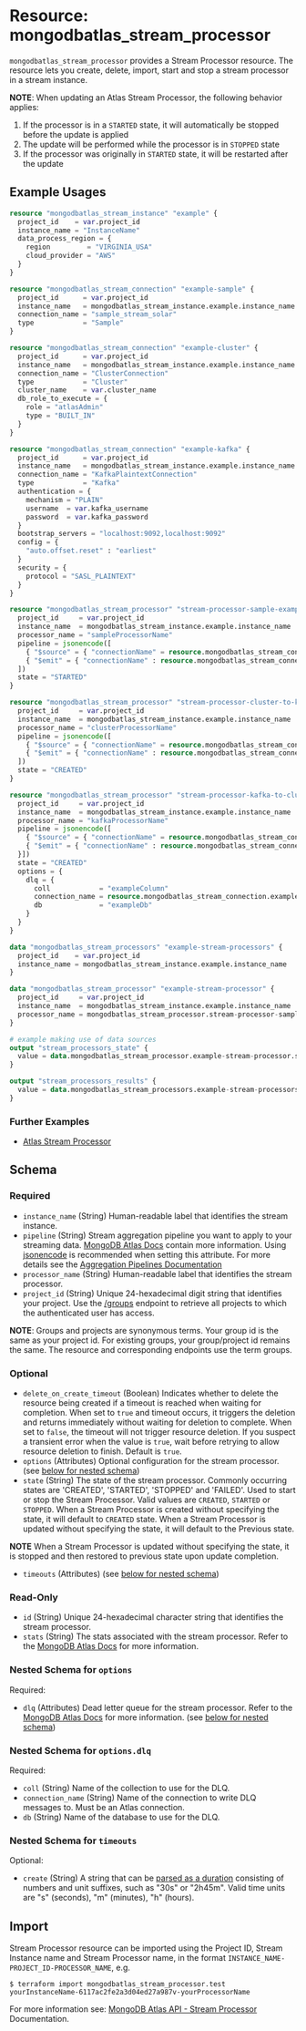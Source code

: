 # Resource: mongodbatlas_stream_processor

`mongodbatlas_stream_processor` provides a Stream Processor resource. The resource lets you create, delete, import, start and stop a stream processor in a stream instance.

**NOTE**: When updating an Atlas Stream Processor, the following behavior applies:
1. If the processor is in a `STARTED` state, it will automatically be stopped before the update is applied
2. The update will be performed while the processor is in `STOPPED` state
3. If the processor was originally in `STARTED` state, it will be restarted after the update

## Example Usages

```terraform
resource "mongodbatlas_stream_instance" "example" {
  project_id    = var.project_id
  instance_name = "InstanceName"
  data_process_region = {
    region         = "VIRGINIA_USA"
    cloud_provider = "AWS"
  }
}

resource "mongodbatlas_stream_connection" "example-sample" {
  project_id      = var.project_id
  instance_name   = mongodbatlas_stream_instance.example.instance_name
  connection_name = "sample_stream_solar"
  type            = "Sample"
}

resource "mongodbatlas_stream_connection" "example-cluster" {
  project_id      = var.project_id
  instance_name   = mongodbatlas_stream_instance.example.instance_name
  connection_name = "ClusterConnection"
  type            = "Cluster"
  cluster_name    = var.cluster_name
  db_role_to_execute = {
    role = "atlasAdmin"
    type = "BUILT_IN"
  }
}

resource "mongodbatlas_stream_connection" "example-kafka" {
  project_id      = var.project_id
  instance_name   = mongodbatlas_stream_instance.example.instance_name
  connection_name = "KafkaPlaintextConnection"
  type            = "Kafka"
  authentication = {
    mechanism = "PLAIN"
    username  = var.kafka_username
    password  = var.kafka_password
  }
  bootstrap_servers = "localhost:9092,localhost:9092"
  config = {
    "auto.offset.reset" : "earliest"
  }
  security = {
    protocol = "SASL_PLAINTEXT"
  }
}

resource "mongodbatlas_stream_processor" "stream-processor-sample-example" {
  project_id     = var.project_id
  instance_name  = mongodbatlas_stream_instance.example.instance_name
  processor_name = "sampleProcessorName"
  pipeline = jsonencode([
    { "$source" = { "connectionName" = resource.mongodbatlas_stream_connection.example-sample.connection_name } },
    { "$emit" = { "connectionName" : resource.mongodbatlas_stream_connection.example-cluster.connection_name, "db" : "sample", "coll" : "solar", "timeseries" : { "timeField" : "_ts" } } }
  ])
  state = "STARTED"
}

resource "mongodbatlas_stream_processor" "stream-processor-cluster-to-kafka-example" {
  project_id     = var.project_id
  instance_name  = mongodbatlas_stream_instance.example.instance_name
  processor_name = "clusterProcessorName"
  pipeline = jsonencode([
    { "$source" = { "connectionName" = resource.mongodbatlas_stream_connection.example-cluster.connection_name } },
    { "$emit" = { "connectionName" : resource.mongodbatlas_stream_connection.example-kafka.connection_name, "topic" : "topic_from_cluster" } }
  ])
  state = "CREATED"
}

resource "mongodbatlas_stream_processor" "stream-processor-kafka-to-cluster-example" {
  project_id     = var.project_id
  instance_name  = mongodbatlas_stream_instance.example.instance_name
  processor_name = "kafkaProcessorName"
  pipeline = jsonencode([
    { "$source" = { "connectionName" = resource.mongodbatlas_stream_connection.example-kafka.connection_name, "topic" : "topic_source" } },
    { "$emit" = { "connectionName" : resource.mongodbatlas_stream_connection.example-cluster.connection_name, "db" : "kafka", "coll" : "topic_source", "timeseries" : { "timeField" : "ts" } }
  }])
  state = "CREATED"
  options = {
    dlq = {
      coll            = "exampleColumn"
      connection_name = resource.mongodbatlas_stream_connection.example-cluster.connection_name
      db              = "exampleDb"
    }
  }
}

data "mongodbatlas_stream_processors" "example-stream-processors" {
  project_id    = var.project_id
  instance_name = mongodbatlas_stream_instance.example.instance_name
}

data "mongodbatlas_stream_processor" "example-stream-processor" {
  project_id     = var.project_id
  instance_name  = mongodbatlas_stream_instance.example.instance_name
  processor_name = mongodbatlas_stream_processor.stream-processor-sample-example.processor_name
}

# example making use of data sources
output "stream_processors_state" {
  value = data.mongodbatlas_stream_processor.example-stream-processor.state
}

output "stream_processors_results" {
  value = data.mongodbatlas_stream_processors.example-stream-processors.results
}
```

### Further Examples
- [Atlas Stream Processor](https://github.com/mongodb/terraform-provider-mongodbatlas/tree/master/examples/mongodbatlas_stream_processor)

<!-- schema generated by tfplugindocs -->
## Schema

### Required

- `instance_name` (String) Human-readable label that identifies the stream instance.
- `pipeline` (String) Stream aggregation pipeline you want to apply to your streaming data. [MongoDB Atlas Docs](https://www.mongodb.com/docs/atlas/atlas-stream-processing/stream-aggregation/#std-label-stream-aggregation) contain more information. Using [jsonencode](https://developer.hashicorp.com/terraform/language/functions/jsonencode) is recommended when setting this attribute. For more details see the [Aggregation Pipelines Documentation](https://www.mongodb.com/docs/atlas/atlas-stream-processing/stream-aggregation/)
- `processor_name` (String) Human-readable label that identifies the stream processor.
- `project_id` (String) Unique 24-hexadecimal digit string that identifies your project. Use the [/groups](#tag/Projects/operation/listProjects) endpoint to retrieve all projects to which the authenticated user has access.

**NOTE**: Groups and projects are synonymous terms. Your group id is the same as your project id. For existing groups, your group/project id remains the same. The resource and corresponding endpoints use the term groups.

### Optional

- `delete_on_create_timeout` (Boolean) Indicates whether to delete the resource being created if a timeout is reached when waiting for completion. When set to `true` and timeout occurs, it triggers the deletion and returns immediately without waiting for deletion to complete. When set to `false`, the timeout will not trigger resource deletion. If you suspect a transient error when the value is `true`, wait before retrying to allow resource deletion to finish. Default is `true`.
- `options` (Attributes) Optional configuration for the stream processor. (see [below for nested schema](#nestedatt--options))
- `state` (String) The state of the stream processor. Commonly occurring states are 'CREATED', 'STARTED', 'STOPPED' and 'FAILED'. Used to start or stop the Stream Processor. Valid values are `CREATED`, `STARTED` or `STOPPED`. When a Stream Processor is created without specifying the state, it will default to `CREATED` state. When a Stream Processor is updated without specifying the state, it will default to the Previous state. 

**NOTE** When a Stream Processor is updated without specifying the state, it is stopped and then restored to previous state upon update completion.
- `timeouts` (Attributes) (see [below for nested schema](#nestedatt--timeouts))

### Read-Only

- `id` (String) Unique 24-hexadecimal character string that identifies the stream processor.
- `stats` (String) The stats associated with the stream processor. Refer to the [MongoDB Atlas Docs](https://www.mongodb.com/docs/atlas/atlas-stream-processing/manage-stream-processor/#view-statistics-of-a-stream-processor) for more information.

<a id="nestedatt--options"></a>
### Nested Schema for `options`

Required:

- `dlq` (Attributes) Dead letter queue for the stream processor. Refer to the [MongoDB Atlas Docs](https://www.mongodb.com/docs/atlas/reference/glossary/#std-term-dead-letter-queue) for more information. (see [below for nested schema](#nestedatt--options--dlq))

<a id="nestedatt--options--dlq"></a>
### Nested Schema for `options.dlq`

Required:

- `coll` (String) Name of the collection to use for the DLQ.
- `connection_name` (String) Name of the connection to write DLQ messages to. Must be an Atlas connection.
- `db` (String) Name of the database to use for the DLQ.



<a id="nestedatt--timeouts"></a>
### Nested Schema for `timeouts`

Optional:

- `create` (String) A string that can be [parsed as a duration](https://pkg.go.dev/time#ParseDuration) consisting of numbers and unit suffixes, such as "30s" or "2h45m". Valid time units are "s" (seconds), "m" (minutes), "h" (hours).

## Import 
Stream Processor resource can be imported using the Project ID, Stream Instance name and Stream Processor name, in the format `INSTANCE_NAME-PROJECT_ID-PROCESSOR_NAME`, e.g.
```
$ terraform import mongodbatlas_stream_processor.test yourInstanceName-6117ac2fe2a3d04ed27a987v-yourProcessorName
```

For more information see: [MongoDB Atlas API - Stream Processor](https://www.mongodb.com/docs/api/doc/atlas-admin-api-v2/operation/operation-createstreamprocessor) Documentation.
